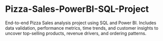 # Pizza-Sales-PowerBI-SQL-Project
End-to-end Pizza Sales analysis project using SQL and Power BI. Includes data validation, performance metrics, time trends, and customer insights to uncover top-selling products, revenue drivers, and ordering patterns.
